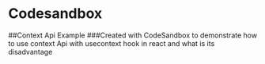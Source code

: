 # Codesandbox
##Context Api Example
###Created with CodeSandbox to demonstrate how to use context Api with usecontext hook in react and what is its disadvantage
